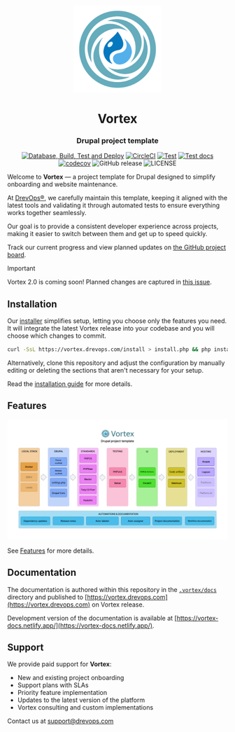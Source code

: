 <div align="center">
  <picture>
    <source media="(prefers-color-scheme: dark)" srcset=".vortex/docs/static/img/logo-vortex-light.svg" />
    <img width="200" src=".vortex/docs/static/img/logo-vortex-dark.svg" alt="Vortex Logo" />
  </picture>
</div>

<h1 align="center">Vortex</h1>
<h3 align="center">Drupal project template</h3>

<div align="center">

[![Database, Build, Test and Deploy](https://github.com/drevops/vortex/actions/workflows/build-test-deploy.yml/badge.svg)](https://github.com/drevops/vortex/actions/workflows/build-test-deploy.yml)
[![CircleCI](https://circleci.com/gh/drevops/vortex.svg?style=shield)](https://circleci.com/gh/drevops/vortex)
[![Test](https://github.com/drevops/vortex/actions/workflows/vortex-test-common.yml/badge.svg)](https://github.com/drevops/vortex/actions/workflows/vortex-test-common.yml)
[![Test docs](https://github.com/drevops/vortex/actions/workflows/vortex-test-docs.yml/badge.svg)](https://github.com/drevops/vortex/actions/workflows/vortex-test-docs.yml)
[![codecov](https://codecov.io/gh/drevops/vortex/graph/badge.svg?token=YDTAEWWT5H)](https://codecov.io/gh/drevops/vortex)
![GitHub release](https://img.shields.io/github/v/release/drevops/vortex?logo=github)
![LICENSE](https://img.shields.io/github/license/drevops/vortex)

</div>

Welcome to <strong>Vortex</strong> &mdash; a project template for Drupal designed to simplify onboarding and website maintenance.

At [DrevOps&reg;](https://www.drevops.com/), we carefully maintain this
template, keeping it aligned with the latest tools and validating it through
automated tests to ensure everything works together seamlessly.

Our goal is to provide a consistent developer experience across projects, making
it easier to switch between them and get up to speed quickly.

Track our current progress and view planned updates on [the GitHub project board](https://github.com/orgs/drevops/projects/2/views/1).

> [!IMPORTANT]
> Vortex 2.0 is coming soon! Planned changes are captured in [this issue](https://github.com/drevops/vortex/issues/698).

## Installation

Our [installer](https://github.com/drevops/vortex-installer) simplifies setup, letting you choose only the features you need. It will integrate the latest Vortex release into your codebase and you will choose which changes to commit.

```bash
curl -SsL https://vortex.drevops.com/install > install.php && php install.php
```

Alternatively, clone this repository and adjust the configuration by manually
editing or deleting the sections that aren't necessary for your setup.

Read
the [installation guide](https://vortex.drevops.com/getting-started/installation)
for more details.

## Features

<div align="center">
  <picture>
    <source media="(prefers-color-scheme: dark)" srcset=".vortex/docs/static/img/diagram-dark.png">
    <img src=".vortex/docs/static/img/diagram-light.png" alt="Vortex diagram">
  </picture>
</div>

See [Features](https://vortex.drevops.com/getting-started/features) for more details.

## Documentation

The documentation is authored within this repository in the [`.vortex/docs`](.vortex/docs) directory and published to [https://vortex.drevops.com](https://vortex.drevops.com) on Vortex release.

Development version of the documentation is available at [https://vortex-docs.netlify.app/](https://vortex-docs.netlify.app/).

## Support

We provide paid support for **Vortex**:

- New and existing project onboarding
- Support plans with SLAs
- Priority feature implementation
- Updates to the latest version of the platform
- Vortex consulting and custom implementations

Contact us at support@drevops.com
